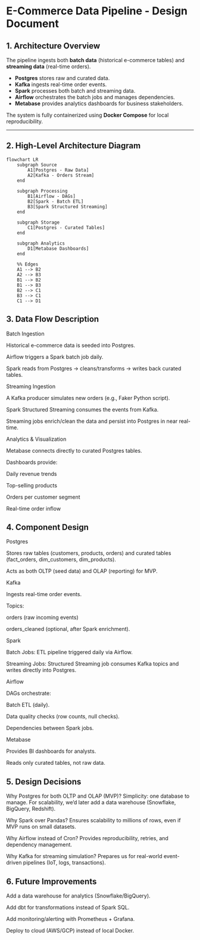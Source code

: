 # E-Commerce Data Pipeline - Design Document

## 1. Architecture Overview
The pipeline ingests both **batch data** (historical e-commerce tables) and **streaming data** (real-time orders).  

- **Postgres** stores raw and curated data.  
- **Kafka** ingests real-time order events.  
- **Spark** processes both batch and streaming data.  
- **Airflow** orchestrates the batch jobs and manages dependencies.  
- **Metabase** provides analytics dashboards for business stakeholders.  

The system is fully containerized using **Docker Compose** for local reproducibility.  

---

## 2. High-Level Architecture Diagram

```mermaid
flowchart LR
    subgraph Source
        A1[Postgres - Raw Data]
        A2[Kafka - Orders Stream]
    end

    subgraph Processing
        B1[Airflow - DAGs]
        B2[Spark - Batch ETL]
        B3[Spark Structured Streaming]
    end

    subgraph Storage
        C1[Postgres - Curated Tables]
    end

    subgraph Analytics
        D1[Metabase Dashboards]
    end

    %% Edges
    A1 --> B2
    A2 --> B3
    B1 --> B2
    B1 --> B3
    B2 --> C1
    B3 --> C1
    C1 --> D1
```

## 3. Data Flow Description

Batch Ingestion

Historical e-commerce data is seeded into Postgres.

Airflow triggers a Spark batch job daily.

Spark reads from Postgres → cleans/transforms → writes back curated tables.

Streaming Ingestion

A Kafka producer simulates new orders (e.g., Faker Python script).

Spark Structured Streaming consumes the events from Kafka.

Streaming jobs enrich/clean the data and persist into Postgres in near real-time.

Analytics & Visualization

Metabase connects directly to curated Postgres tables.

Dashboards provide:

Daily revenue trends

Top-selling products

Orders per customer segment

Real-time order inflow

## 4. Component Design
Postgres

Stores raw tables (customers, products, orders) and curated tables (fact_orders, dim_customers, dim_products).

Acts as both OLTP (seed data) and OLAP (reporting) for MVP.

Kafka

Ingests real-time order events.

Topics:

orders (raw incoming events)

orders_cleaned (optional, after Spark enrichment).

Spark

Batch Jobs: ETL pipeline triggered daily via Airflow.

Streaming Jobs: Structured Streaming job consumes Kafka topics and writes directly into Postgres.

Airflow

DAGs orchestrate:

Batch ETL (daily).

Data quality checks (row counts, null checks).

Dependencies between Spark jobs.

Metabase

Provides BI dashboards for analysts.

Reads only curated tables, not raw data.


## 5. Design Decisions

Why Postgres for both OLTP and OLAP (MVP)?
Simplicity: one database to manage. For scalability, we’d later add a data warehouse (Snowflake, BigQuery, Redshift).

Why Spark over Pandas?
Ensures scalability to millions of rows, even if MVP runs on small datasets.

Why Airflow instead of Cron?
Provides reproducibility, retries, and dependency management.

Why Kafka for streaming simulation?
Prepares us for real-world event-driven pipelines (IoT, logs, transactions).


## 6. Future Improvements

Add a data warehouse for analytics (Snowflake/BigQuery).

Add dbt for transformations instead of Spark SQL.

Add monitoring/alerting with Prometheus + Grafana.

Deploy to cloud (AWS/GCP) instead of local Docker.